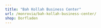 ```yaml
---
title: "Bah Kollah Business Center"
url: /monrovia/bah-kollah-business-center/
shop: Dorfladen
---
```

